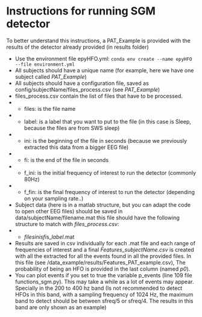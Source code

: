 # Instructions for running SGM detector

To better understand this instructions, a PAT_Example is provided with the results of the detector already provided
(in results folder)

* Use the environment file epyHFO.yml:
`conda env create --name epyHFO --file environment.yml`
* All subjects should have a unique name (for example, here we have one subject called *PAT_Example*)
* All subjects should have a configuration file, saved as config/subjectName/files_process.csv (see *PAT_Example*)
* files_process.csv contain the list of files that have to be processed.
* - files: is the file name
* - label: is a label that you want to put to the file (in this case is Sleep, because the files are from SWS sleep)
* - ini: is the beginning of the file in seconds (because we previously extracted this data from a bigger EEG file)
* - fi: is the end of the file in seconds
* - f_ini: is the initial frequency of interest to run the detector (commonly 80Hz)
* - f_fin: is the final frequency of interest to run the detector (depending on your sampling rate..)
* Subject data (here is in a matlab structure, but you can adapt the code to open other EEG files) should be saved
in data/subjectName/filename.mat this file should have the following structure to match with *files_process.csv*:
* - *files*_*ini*s_*fi*s_*label*.mat
* Results are saved in csv individually for each .mat file and each range of frequencies of interest and a final
*Features_subjectName.csv* is created with all the extracted for all the events found in all the provided files.
 In this file (see /data_example/results/Features_PAT_example.csv), The probability of being an HFO is provided in the
 last column (named *p0*).
* You can plot events if you set to true the variable p_events (line 109 file functions_sgm.py). This may take a while
as a lot of events may appear. Specially in the 200 to 400 hz band (Is not recommended to detect HFOs in this
band, with a sampling frequency of 1024 Hz, the maximum band to detect should be between sfreq/5 or sfreq/4.
The results in this band are only shown as an example)